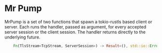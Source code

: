 # Mr Pump #

MrPump is a set of two functions that spawn a tokio-rustls based client or server.
Each runs the handler, passed as argument, for every accepted server session or the client session.
The handler returns directly to the underlying future.
```rust
    Fn(TlsStream<TcpStream, ServerSession>) -> Result<(), std::io::Error>
```

